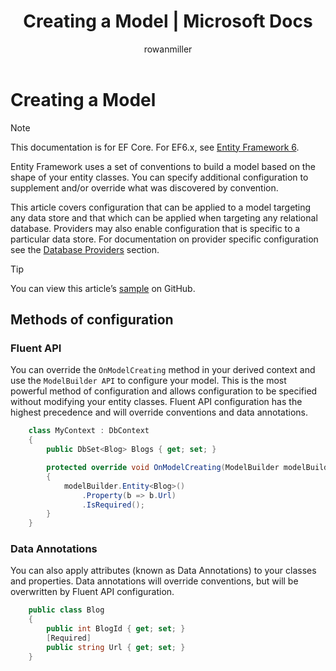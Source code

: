 ﻿---
title: Creating a Model | Microsoft Docs
author: rowanmiller
ms.author: rowmil

ms.date: 10/27/2016

ms.assetid: 88253ff3-174e-485c-b3f8-768243d01ee1
ms.technology: entity-framework-core
 
uid: core/modeling/index
---
# Creating a Model

> [!NOTE]
> This documentation is for EF Core. For EF6.x, see [Entity Framework 6](../../ef6/index.md).

Entity Framework uses a set of conventions to build a model based on the shape of your entity classes. You can specify additional configuration to supplement and/or override what was discovered by convention.

This article covers configuration that can be applied to a model targeting any data store and that which can be applied when targeting any relational database. Providers may also enable configuration that is specific to a particular data store. For documentation on provider specific configuration see the [Database Providers](../providers/index.md) section.

> [!TIP]
> You can view this article’s [sample](https://github.com/aspnet/EntityFramework.Docs/tree/master/samples) on GitHub.

## Methods of configuration

### Fluent API

You can override the `OnModelCreating` method in your derived context and use the `ModelBuilder API` to configure your model. This is the most powerful method of configuration and allows configuration to be specified without modifying your entity classes. Fluent API configuration has the highest precedence and will override conventions and data annotations.

<!-- [!code-csharp[Main](samples/core/Modeling/FluentAPI/Samples/Required.cs?range=5-15&highlight=5-10)] -->

````csharp
    class MyContext : DbContext
    {
        public DbSet<Blog> Blogs { get; set; }

        protected override void OnModelCreating(ModelBuilder modelBuilder)
        {
            modelBuilder.Entity<Blog>()
                .Property(b => b.Url)
                .IsRequired();
        }
    }
````

### Data Annotations

You can also apply attributes (known as Data Annotations) to your classes and properties. Data annotations will override conventions, but will be overwritten by Fluent API configuration.

<!-- [!code-csharp[Main](samples/core/Modeling/DataAnnotations/Samples/Required.cs?range=11-16&highlight=4)] -->

````csharp
    public class Blog
    {
        public int BlogId { get; set; }
        [Required]
        public string Url { get; set; }
    }
````
